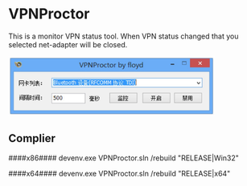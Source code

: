 VPNProctor
========
This is a monitor VPN status tool. When VPN status changed that you selected net-adapter will be closed.

<img src="https://github.com/5loyd/Oh-My-Lovely-Toy/raw/master/guis/vpnproctor.png" width=410px />

Complier
---

####x86####
	devenv.exe VPNProctor.sln /rebuild "RELEASE|Win32"

####x64####
	devenv.exe VPNProctor.sln /rebuild "RELEASE|x64"